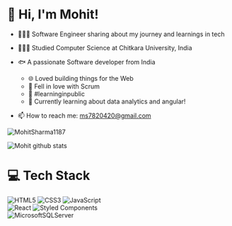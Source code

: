 # 👋 Hi, I'm Mohit!

- 👩🏻‍💻 Software Engineer sharing about my journey and learnings in tech<br/>
- 👩🏻‍🎓 Studied Computer Science at Chitkara University, India<br/>
- 🐟 A passionate Software developer from India<br/>

  - 🌐 Loved building things for the Web
  - 📅 Fell in love with Scrum <br/>
  - 🌷 #learninginpublic<br/>
  - 💭 Currently learning about data analytics and angular!<br/>
- 📫 How to reach me: ms7820420@gmail.com 




<!-- ![](https://github-readme-stats.vercel.app/api?username=MohitSharma1187&theme=radical&hide_border=false&include_all_commits=true&count_private=true)<br/> -->
<p align="left"> <img src="https://komarev.com/ghpvc/?username=MohitSharma1187&label=Profile%20views&color=0e75b6&style=flat" alt="MohitSharma1187" /> </p>


![Mohit github stats](https://github-readme-stats.vercel.app/api?username=MohitSharma1187&theme=radical&count_private=true&show_icons=true)<br/>

# 💻 Tech Stack

<!-- Badges from https://github.com/Ileriayo/markdown-badges -->

![HTML5](https://img.shields.io/badge/html5-%23E34F26.svg?style=for-the-badge&logo=html5&logoColor=white)
![CSS3](https://img.shields.io/badge/css3-%231572B6.svg?style=for-the-badge&logo=css3&logoColor=white)
![JavaScript](https://img.shields.io/badge/javascript-%23323330.svg?style=for-the-badge&logo=javascript&logoColor=%23F7DF1E)<br/>
![React](https://img.shields.io/badge/react-%2320232a.svg?style=for-the-badge&logo=react&logoColor=%2361DAFB)
![Styled Components](https://img.shields.io/badge/styled--components-DB7093?style=for-the-badge&logo=styled-components&logoColor=white)<br/>
![MicrosoftSQLServer](https://img.shields.io/badge/Microsoft%20SQL%20Server-CC2927?style=for-the-badge&logo=microsoft%20sql%20server&logoColor=white)



